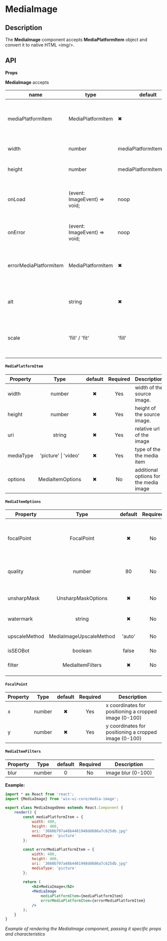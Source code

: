 # MediaImage

## Description

The **MediaImage** component accepts **MediaPlatformItem** object and convert it to native HTML \<img/>.

## API

**Props**

**MediaImage** accepts 

| name        | type       | default | required | description       |
| ----------- | ---------- | ------- | -------- | ----------------- |
| mediaPlatformItem | MediaPlatformItem | ✖ | ✔ | media platform item to be used as the source for the media |
| width | number | mediaPlatformItem.width | ✖ | the width of the image |
| height | number | mediaPlatformItem.height | ✖ | the height of the image |
| onLoad | (event: ImageEvent) => void;| noop | ✖ | An event handler triggered by the state's status. |
| onError | (event: ImageEvent) => void; | noop | ✖ | An event handler setting an Error state. |
| errorMediaPlatformItem | MediaPlatformItem | ✖  | ✖ | media platform item to be used as the source for error media |
| alt | string |   ✖   | No | alternative text for the image used ny screen readers |
| scale | 'fill' / 'fit' |   'fill'   | No | change image sizing options inside the container |


#### `MediaPlatformItem`

| Property         |                 Type                  | default | Required | Description                              |
| ---------------- | :-----------------------------------: | :------: | :------: | ---------------------------------------- |
| width | number |   ✖   | Yes | width of the source image. |
| height | number |   ✖   | Yes | height of the source image. |
| uri | string |   ✖   | Yes | relative url of the image |
| mediaType | 'picture' &#124; 'video' | ✖ |   Yes   | type of the the media item |
| options | MediaItemOptions | ✖ | No | additional options for the media image |

#### `MediaItemOptions`

| Property         |                 Type                  | default | Required | Description                              |
| ---------------- | :-----------------------------------: | :------: | :------: | ---------------------------------------- |
| focalPoint | FocalPoint |   ✖   | No | coordinates for positioning a cropped image (0-100) |
| quality | number |   80   | No | the quality of the image (5-80) |
| unsharpMask | UnsharpMaskOptions |   ✖   | No | apply an unsharp mask to the image |
| watermark | string |   ✖   | No | watermark manifest id |
| upscaleMethod | MediaImageUpscaleMethod |   'auto'   | No | upscale method used |
| isSEOBot | boolean |   false   | No | - |
| filter | MediaItemFilters |   ✖   | No | filters applied to image |

#### `FocalPoint`

| Property         |                 Type                  | default | Required | Description                              |
| ---------------- | :-----------------------------------: | :------: | :------: | ---------------------------------------- |
| x | number |   ✖   | Yes | x coordinates for positioning a cropped image (0-100) |
| y | number |   ✖   | Yes | y coordinates for positioning a cropped image (0-100) |

#### `MediaItemFilters`

| Property         |                 Type                  | default | Required | Description                              |
| ---------------- | :-----------------------------------: | :------: | :------: | ---------------------------------------- |
| blur | number |   0   | No | image blur (0-100) |

**Example:**

```jsx
import * as React from 'react';
import {MediaImage} from 'wix-ui-core/media-image';

export class MediaImageDemo extends React.Component {
    render() {
        const mediaPlatformItem = {
            width: 400,
            height: 400,
            uri: '3660b797a48b4401948dd686a7c625db.jpg"
            mediaType: 'picture'
        };
        
        const errorMediaPlatformItem = {
            width: 400,
            height: 400,
            uri: '3660b797a48b4401948dd686a7c625db.jpg"
            mediaType: 'picture'
        };
        
        return (
            <h2>MediaImage</h2>
            <MediaImage                      
                mediaPlatformItem={mediaPlatformItem}
                errorMediaPlatformItem={errorMediaPlatformItem}
            />
        );
    }
}
```
*Example of rendering the MediaImage component, passing it specific props and characteristics*


